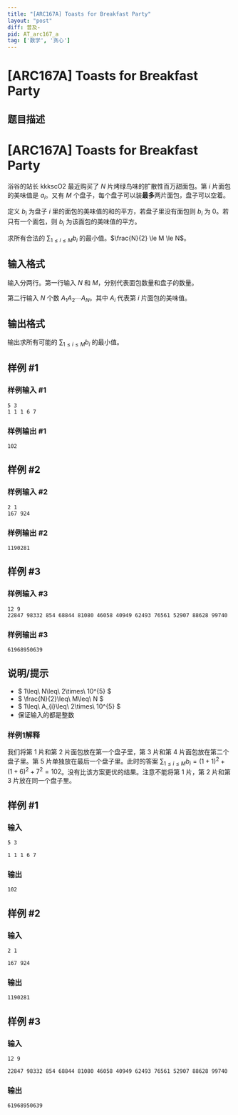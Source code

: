 ```yaml
---
title: "[ARC167A] Toasts for Breakfast Party"
layout: "post"
diff: 普及-
pid: AT_arc167_a
tag: ['数学', '贪心']
---
```


# [ARC167A] Toasts for Breakfast Party

## 题目描述

# [ARC167A] Toasts for Breakfast Party


[problemUrl]: https://atcoder.jp/contests/arc167/tasks/arc167_a

浴谷的站长 kkkscO2 最近购买了 $N$ 片烤绿鸟味的扩散性百万甜面包。第 $i$ 片面包的美味值是 $a_i$。又有 $M$ 个盘子，每个盘子可以装**最多**两片面包，盘子可以空着。

定义 $b_i$ 为盘子 $i$ 里的面包的美味值的和的平方，若盘子里没有面包则 $b_i$ 为 $0$。若只有一个面包，则 $b_i$ 为该面包的美味值的平方。

求所有合法的 $\sum_{1 \le i \le M}b_i$ 的最小值。$\frac{N}{2} \le M \le N$。

## 输入格式

输入分两行。第一行输入 $N$ 和 $M$，分别代表面包数量和盘子的数量。

第二行输入 $N$ 个数 $A_1 A_2 \cdots A_N$。其中 $A_i$ 代表第 $i$ 片面包的美味值。

## 输出格式

输出求所有可能的 $\sum_{1 \le i \le M}b_i$ 的最小值。

## 样例 #1

### 样例输入 #1

```
5 3
1 1 1 6 7
```

### 样例输出 #1

```
102
```

## 样例 #2

### 样例输入 #2

```
2 1
167 924
```

### 样例输出 #2

```
1190281
```

## 样例 #3

### 样例输入 #3

```
12 9
22847 98332 854 68844 81080 46058 40949 62493 76561 52907 88628 99740
```

### 样例输出 #3

```
61968950639
```

## 说明/提示

- $ 1\leq\ N\leq\ 2\times\ 10^{5} $
- $ \frac{N}{2}\leq\ M\leq\ N $
- $ 1\leq\ A_{i}\leq\ 2\times\ 10^{5} $
- 保证输入的都是整数
 
### 样例1解释

我们将第 $1$ 片和第 $2$ 片面包放在第一个盘子里，第 $3$ 片和第 $4$ 片面包放在第二个盘子里。第 $5$ 片单独放在最后一个盘子里。此时的答案 $\sum_{1 \le i \le M}b_i =(1+1)^{2} + (1+6)^{2} + 7^2 = 102$。没有比该方案更优的结果。注意不能将第 $1$ 片，第 $2$ 片和第 $3$ 片放在同一个盘子里。

## 样例 #1

### 输入

```
5 3
1 1 1 6 7
```

### 输出

```
102
```

## 样例 #2

### 输入

```
2 1
167 924
```

### 输出

```
1190281
```

## 样例 #3

### 输入

```
12 9
22847 98332 854 68844 81080 46058 40949 62493 76561 52907 88628 99740
```

### 输出

```
61968950639
```

